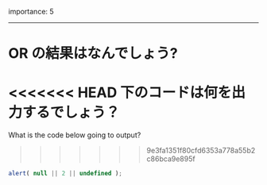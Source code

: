 importance: 5

---

# OR の結果はなんでしょう?

<<<<<<< HEAD
下のコードは何を出力するでしょう？
=======
What is the code below going to output?
>>>>>>> 9e3fa1351f80cfd6353a778a55b2c86bca9e895f

```js
alert( null || 2 || undefined );
```
